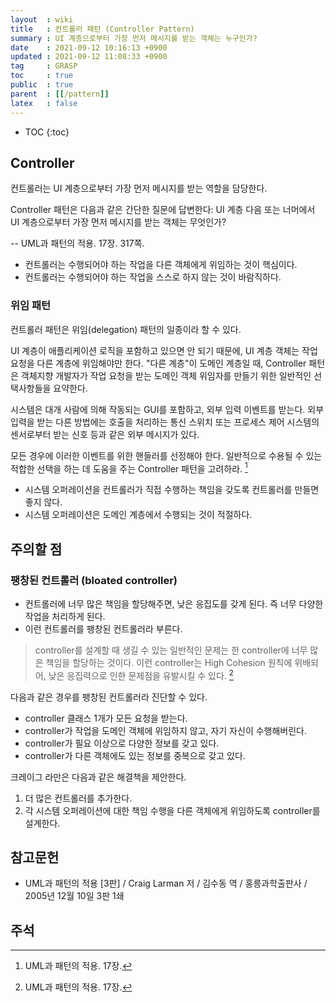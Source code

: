 ```yaml
---
layout  : wiki
title   : 컨트롤러 패턴 (Controller Pattern)
summary : UI 계층으로부터 가장 먼저 메시지를 받는 객체는 누구인가?
date    : 2021-09-12 10:16:13 +0900
updated : 2021-09-12 11:08:33 +0900
tag     : GRASP
toc     : true
public  : true
parent  : [[/pattern]]
latex   : false
---
```

* TOC
{:toc}

## Controller

컨트롤러는 UI 계층으로부터 가장 먼저 메시지를 받는 역할을 담당한다.

>
Controller 패턴은 다음과 같은 간단한 질문에 답변한다: UI 계층 다음 또는 너머에서 UI 계층으로부터 가장 먼저 메시지를 받는 객체는 무엇인가?
>
-- UML과 패턴의 적용. 17장. 317쪽.

- 컨트롤러는 수행되어야 하는 작업을 다른 객체에게 위임하는 것이 핵심이다.
- 컨트롤러는 수행되어야 하는 작업을 스스로 하지 않는 것이 바람직하다.

### 위임 패턴

컨트롤러 패턴은 위임(delegation) 패턴의 일종이라 할 수 있다.

>
UI 계층이 애플리케이션 로직을 포함하고 있으면 안 되기 때문에, UI 계층 객체는 작업 요청을 다른 계층에 위임해야만 한다.
"다른 계층"이 도메인 계층일 때, Controller 패턴은 객체지향 개발자가 작업 요청을 받는 도메인 객체 위임자를 만들기 위한 일반적인 선택사항들을 요약한다.
>
시스템은 대개 사람에 의해 작동되는 GUI를 포함하고, 외부 입력 이벤트를 받는다.
외부 입력을 받는 다른 방법에는 호출을 처리하는 통신 스위치 또는 프로세스 제어 시스템의 센서로부터 받는 신호 등과 같은 외부 메시지가 있다.
>
모든 경우에 이러한 이벤트를 위한 핸들러를 선정해야 한다.
일반적으로 수용될 수 있는 적합한 선택을 하는 데 도움을 주는 Controller 패턴을 고려하라.
[^craig-17]

- 시스템 오퍼레이션을 컨트롤러가 직접 수행하는 책임을 갖도록 컨트롤러를 만들면 좋지 않다.
- 시스템 오퍼레이션은 도메인 계층에서 수행되는 것이 적절하다.

## 주의할 점

### 팽창된 컨트롤러 (bloated controller)

- 컨트롤러에 너무 많은 책임을 할당해주면, 낮은 응집도를 갖게 된다. 즉 너무 다양한 작업을 처리하게 된다.
- 이런 컨트롤러를 팽창된 컨트롤러라 부른다.

> controller를 설계할 때 생길 수 있는 일반적인 문제는 한 controller에 너무 많은 책임을 할당하는 것이다.
이런 controller는 High Cohesion 원칙에 위배되어, 낮은 응집력으로 인한 문제점을 유발시킬 수 있다.
[^craig-17]

다음과 같은 경우를 팽창된 컨트롤러라 진단할 수 있다.

- controller 클래스 1개가 모든 요청을 받는다.
- controller가 작업을 도메인 객체에 위임하지 않고, 자기 자신이 수행해버린다.
- controller가 필요 이상으로 다양한 정보를 갖고 있다.
- controller가 다른 객체에도 있는 정보를 중복으로 갖고 있다.

크레이그 라만은 다음과 같은 해결책을 제안한다.

1. 더 많은 컨트롤러를 추가한다.
2. 각 시스템 오퍼레이션에 대한 책임 수행을 다른 객체에게 위임하도록 controller를 설계한다.

## 참고문헌

- UML과 패턴의 적용 [3판] / Craig Larman 저 / 김수동 역 / 홍릉과학출판사 / 2005년 12월 10일 3판 1쇄


## 주석

[^craig-17]: UML과 패턴의 적용. 17장.
